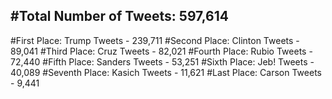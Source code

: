 #Total Number of Tweets: 597,614 
---
#First Place: Trump Tweets - 239,711
#Second Place: Clinton Tweets - 89,041
#Third Place: Cruz Tweets - 82,021
#Fourth Place: Rubio Tweets - 72,440
#Fifth Place: Sanders Tweets - 53,251
#Sixth Place: Jeb! Tweets - 40,089
#Seventh Place: Kasich Tweets - 11,621
#Last Place: Carson Tweets - 9,441
